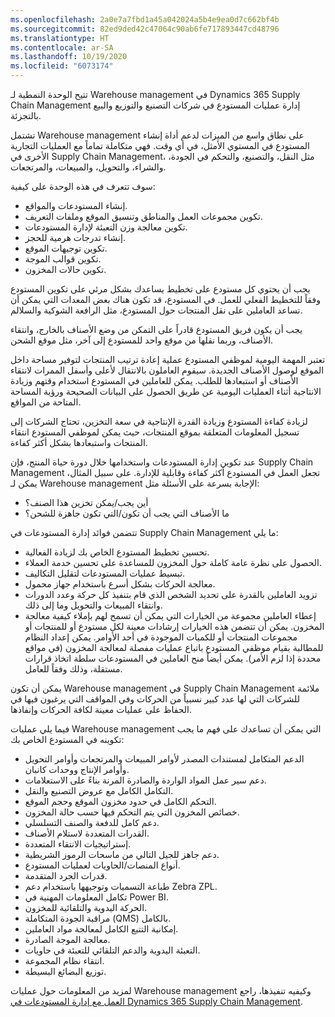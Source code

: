 ```yaml
---
ms.openlocfilehash: 2a0e7a7fbd1a45a042024a5b4e9ea0d7c662bf4b
ms.sourcegitcommit: 82ed9ded42c47064c90ab6fe717893447cd48796
ms.translationtype: HT
ms.contentlocale: ar-SA
ms.lasthandoff: 10/19/2020
ms.locfileid: "6073174"
---
```

تتيح الوحدة النمطية لـ Warehouse management في Dynamics 365 Supply Chain Management إدارة عمليات المستودع في شركات التصنيع والتوزيع والبيع بالتجزئة.

تشتمل Warehouse management على نطاق واسع من الميزات لدعم أداة إنشاء المستودع في المستوي الأمثل، في أي وقت. فهي متكاملة تماماً مع العمليات التجارية الأخرى في Supply Chain Management، مثل النقل، والتصنيع، والتحكم في الجودة، والشراء، والتحويل، والمبيعات، والمرتجعات.

سوف تتعرف في هذه الوحدة على كيفية:

-   إنشاء المستودعات والمواقع.
-   تكوين مجموعات العمل والمناطق وتنسيق الموقع وملفات التعريف.
-   تكوين معالجة وزن التعبئة لإدارة المستودعات.
-   إنشاء تدرجات هرمية للحجز.
-   تكوين توجيهات الموقع.
-   تكوين قوالب الموجة.
-   تكوين حالات المخزون.

يجب أن يحتوي كل مستودع على تخطيط يساعدك بشكل مرئي على تكوين المستودع وفقاً للتخطيط الفعلي للعمل. في المستودع، قد تكون هناك بعض المعدات التي يمكن أن تساعد العاملين على نقل المنتجات حول المستودع، مثل الرافعة الشوكية والسلالم.

يجب أن يكون فريق المستودع قادراً على التمكن من وضع الأصناف بالخارج، وانتقاء الأصناف، وربما نقلها من موقع واحد للمستودع إلى آخر، مثل موقع الشحن.

تعتبر المهمة اليومية لموظفي المستودع عملية إعادة ترتيب المنتجات لتوفير مساحة داخل الموقع لوصول الأصناف الجديدة. سيقوم العاملون بالانتقال لأعلى وأسفل الممرات لانتقاء الأصناف أو استبعادها للطلب.
يمكن للعاملين في المستودع استخدام وقتهم وزيادة الانتاجية أثناء العمليات اليومية عن طريق الحصول على البيانات الصحيحة ورؤية المساحة المتاحة من المواقع.

لزيادة كفاءة المستودع وزيادة القدرة الإنتاجية في سعة التخزين، تحتاج الشركات إلى تسجيل المعلومات المتعلقة بموقع المنتجات، حيث يمكن لموظفي المستودع انتقاء المنتجات واستبعادها بشكل أكثر كفاءة.

عند تكوين إدارة المستودعات واستخدامها خلال دورة حياة المنتج، فإن Supply Chain Management تجعل العمل في المستودع أكثر كفاءة وقابلية للإدارة. على سبيل المثال، يمكن لـ Warehouse management الإجابة بسرعة على الأسئلة مثل:

-   أين يجب/يمكن تخزين هذا الصنف؟
-   ما الأصناف التي يجب أن تكون/التي تكون جاهزة للشحن؟

تتضمن فوائد إدارة المستودعات في Supply Chain Management ما يلي:

-   تحسين تخطيط المستودع الخاص بك لزيادة الفعالية.
-   الحصول على نظرة عامة كاملة حول المخزون للمساعدة على تحسين خدمة العملاء.
-   تبسيط عمليات المستودعات لتقليل التكاليف.
-   معالجة الحركات بشكل أسرع باستخدام جهاز محمول.
-   تزويد العاملين بالقدرة على تحديد الشخص الذي قام بتنفيذ كل حركة وعدد الدورات وانتقاء المبيعات والتحويل وما إلى ذلك.
-   إعطاء العاملين مجموعة من الخيارات التي يمكن أن تسمح لهم بإملاء كيفية معالجة المخزون. يمكن أن تتضمن هذه الخيارات إرشادات معينة لكل مستودع أو للمنتجات أو مجموعات المنتجات أو للكميات الموجودة في أحد الأوامر. يمكن إعداد النظام للمطالبة بقيام موظفي المستودع باتباع عمليات مفصلة لمعالجة المخزون (في مواقع محددة إذا لزم الأمر). يمكن أيضاً منح العاملين في المستودعات سلطة اتخاذ قرارات مستقلة، وذلك وفقاً للعامل.

يمكن أن تكون Warehouse management في Supply Chain Management ملائمة للشركات التي لها عدد كبير نسبياً من الحركات وفي المواقف التي يرغبون فيها في الحفاظ على عمليات معينة لكافة الحركات وإنفاذها.

فيما يلي عمليات Warehouse management التي يمكن أن تساعدك على فهم ما يجب تكوينه في المستودع الخاص بك:

-   الدعم المتكامل لمستندات المصدر لأوامر المبيعات والمرتجعات وأوامر التحويل وأوامر الإنتاج ووحدات كانبان.
-   دعم سير عمل المواد الواردة والصادرة المرنة بناءً على الاستعلامات.
-   التكامل الكامل مع عروض التصنيع والنقل.
-   التحكم الكامل في حدود مخزون الموقع وحجم الموقع.
-   خصائص المخزون التي يتم التحكم فيها حسب حالة المخزون.
-   دعم كامل للدفعة والصنف التسلسلي.
-   القدرات المتعددة لاستلام الأصناف.
-   إستراتيجيات الانتقاء المتعددة.
-   دعم جاهز للجيل التالي من ماسحات الرموز الشريطية.
-   أنواع المنصات‬/الحاويات لعمليات المستودع.
-   قدرات الجرد المتقدمة.
-   طباعة التسميات وتوجيهها باستخدام دعم Zebra ZPL.
-   تكامل المعلومات المهنية في Power BI.
-   الحركة اليدوية والتلقائية للمخزون.
-   مراقبة الجودة المتكاملة (QMS) بالكامل.
-   إمكانية التتبع الكامل لمعالجة مواد العاملين.
-   معالجة الموجة الصادر‬ة.
-   التعبئة اليدوية والدعم التلقائي للتعبئة في حاويات.
-   انتقاء نظام المجموعة.
-   توزيع البضائع البسيطة.

لمزيد من المعلومات حول عمليات Warehouse management وكيفيه تنفيذها، راجع [العمل مع إدارة المستودعات في Dynamics 365 Supply Chain Management](https://docs.microsoft.com/learn/modules/work-warehouse-management-dyn365-supply-chain-mgmt/?azure-portal=true).
